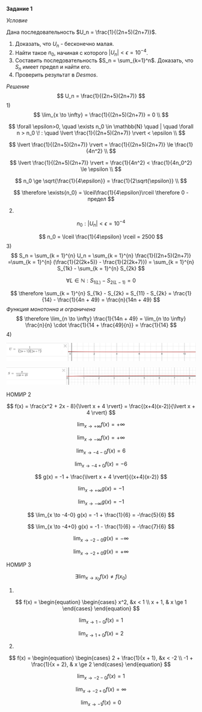 **Задание 1**

*Условие*

Дана последовательность $U_n = \frac{1}{(2n+5)(2n+7)}$. 
1) Доказать, что $U_n$ - бесконечно малая. 
2) Найти такое $n_0$, начиная с которого $\lvert U_n \rvert < \epsilon = 10^{-4}$.
3) Составить последовательность $S_n = \sum_{k=1}^n$. Доказать, что $S_n$ имеет предел и найти его.
4) Проверить результат в $Desmos$.

*Решение*
$$
    U_n = \frac{1}{(2n+5)(2n+7)}
$$
1)
$$ 
    \lim_{x \to \infty} = \frac{1}{(2n+5)(2n+7)} = 0 \\
$$

$$
    \forall \epsilon>0, \quad \exists n_0 \in \mathbb{N} \quad | \quad \forall n > n_0 \! : \quad \lvert \frac{1}{(2n+5)(2n+7)} \rvert < \epsilon \\
$$ 

$$
    \lvert \frac{1}{(2n+5)(2n+7)} \rvert = \frac{1}{(2n+5)(2n+7)} \le \frac{1}{4n^2} \\
$$

$$
    \lvert \frac{1}{(2n+5)(2n+7)} \rvert = \frac{1}{4n^2} < \frac{1}{4n_0^2} \le \epsilon \\
$$

$$
    n_0 \ge \sqrt{\frac{1}{4\epsilon}} = \frac{1}{2\sqrt{\epsilon}} \\
$$

$$
    \therefore \exists{n_0} = \lceil\frac{1}{4\epsilon}\rceil \therefore 0 - предел
$$

2)

$$
    n_0: \lvert U_n \rvert < \epsilon = 10^{-4}
$$

$$
    n_0 = \lceil \frac{1}{4\epsilon} \rceil = 2500
$$
3)
$$
    S_n = \sum_{k = 1}^{n} U_n = \sum_{k = 1}^{n} \frac{1}{(2n+5)(2n+7)} =\sum_{k = 1}^{n} (\frac{1}{2(2k+5)} - \frac{1}{2(2k+7)}) = \sum_{k = 1}^{n} S_{1k} - \sum_{k = 1}^{n} S_{2k}
$$

$$
    \forall L \in \mathbb{N}: S_{1(L)} - S_{2(L-1)} = 0
$$

$$
    \therefore \sum_{k = 1}^{n} S_{1k} - S_{2k} = S_{11} - S_{2k} = \frac{1}{14} - \frac{1}{4n + 49} = \frac{n}{14n + 49}
$$
$Функция$ $монотонна$ $и$ $ограничена$
$$
    \therefore \lim_{n \to \infty} \frac{1}{14n + 49} = \lim_{n \to \infty} \frac{n}{n} \cdot \frac{1}{14 + \frac{49}{n}} = \frac{1}{14}
$$
4) 

![хуй](Un.png)

![хуй](Sn.png)


НОМИР 2

$$
    f(x) = \frac{x^2 + 2x - 8}{\lvert x + 4 \rvert} = \frac{(x+4)(x-2)}{\lvert x + 4 \rvert}
$$

$$
    \lim_{x \to +\infty} f(x) = +\infty
$$

$$
    \lim_{x \to -\infty} f(x) = +\infty
$$

$$
    \lim_{x \to -4-0} f(x) = 6
$$

$$
    \lim_{x \to -4+0} f(x) = -6
$$


$$
    g(x) = -1 + \frac{\lvert x + 4 \rvert}{(x+4)(x-2)}
$$

$$
    \lim_{x \to +\infty} g(x) = -1
$$

$$
    \lim_{x \to -\infty} g(x) = -1
$$

$$
    \lim_{x \to -4-0} g(x) = -1 + \frac{1}{6} = -\frac{5}{6}
$$

$$
    \lim_{x \to -4+0} g(x) = -1 - \frac{1}{6} = -\frac{7}{6}
$$

$$
    \lim_{x \to -2-0} g(x) = -\infty
$$

$$
    \lim_{x \to -2+0} g(x) = +\infty
$$

НОМИР 3

$$
    \exists \lim_{x \to x_0} f(x) \ne f(x_0)
$$

1)

$$
    f(x) = \begin{equation}
        \begin{cases}
            x^2, &x < 1 \\
            x + 1, & x \ge 1
        \end{cases}
    \end{equation}
$$

$$
    \lim_{x \to 1 - 0} f(x) = 1
$$

$$
    \lim_{x \to 1 + 0} f(x) = 2
$$

2)

$$
    f(x) = \begin{equation}
        \begin{cases}
            2 + \frac{1}{x + 1}, &x < -2 \\
            -1 + \frac{1}{x + 2}, & x \ge 2
        \end{cases}
    \end{equation}
$$

$$
    \lim_{x \to -2 - 0} f(x) = 1
$$

$$
    \lim_{x \to -2 + 0} f(x) = \infty
$$

$$
    \lim_{x \to -1} f(x) = 0
$$
